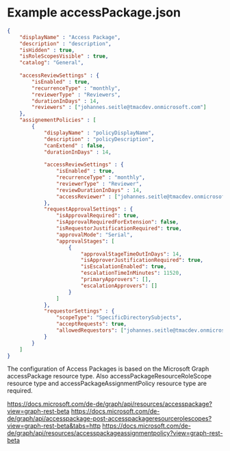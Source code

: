 # Example accessPackage.json

```json
{
    "displayName" : "Access Package",
    "description" : "description",
    "isHidden" : true,
    "isRoleScopesVisible" : true,
    "catalog": "General",
    
    "accessReviewSettings" : {
        "isEnabled" : true,
        "recurrenceType" : "monthly",
        "reviewerType" : "Reviewers",
        "durationInDays" : 14,
        "reviewers" : ["johannes.seitle@tmacdev.onmicrosoft.com"]
    },
    "assignementPolicies" : [
        {
            "displayName" : "policyDisplayName",
            "description" : "policyDescription",
            "canExtend" : false,
            "durationInDays" : 14,
            
            "accessReviewSettings" : {
                "isEnabled" : true,
                "recurrenceType" : "monthly",
                "reviewerType" : "Reviewer",
                "reviewDurationInDays" : 14,
                "accessReviewer" : ["johannes.seitle@tmacdev.onmicrosoft.com"]
            },
            "requestApprovalSettings" : {
                "isApprovalRequired": true,
                "isApprovalRequiredForExtension": false,
                "isRequestorJustificationRequired": true,
                "approvalMode": "Serial",
                "approvalStages": [
                    {
                        "approvalStageTimeOutInDays": 14,
                        "isApproverJustificationRequired": true,
                        "isEscalationEnabled": true,
                        "escalationTimeInMinutes": 11520,
                        "primaryApprovers": [],
                        "escalationApprovers": []
                    }
                ]
            },
            "requestorSettings" : {
                "scopeType": "SpecificDirectorySubjects",
                "acceptRequests": true,
                "allowedRequestors": ["johannes.seitle@tmacdev.onmicrosoft.com"]
            }
        }
    ]    
}
```

The configuration of Access Packages is based on the Microsoft Graph accessPackage resource type. Also accessPackageResourceRoleScope resource type and accessPackageAssignmentPolicy resource type are required.

https://docs.microsoft.com/de-de/graph/api/resources/accesspackage?view=graph-rest-beta
https://docs.microsoft.com/de-de/graph/api/accesspackage-post-accesspackageresourcerolescopes?view=graph-rest-beta&tabs=http
https://docs.microsoft.com/de-de/graph/api/resources/accesspackageassignmentpolicy?view=graph-rest-beta
